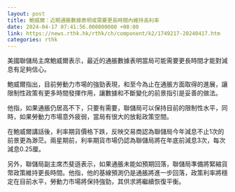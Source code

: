 ```yaml
---
layout: post
title: 鮑威爾：近期通脹數據表明或需要更長時間內維持高利率
date: 2024-04-17 07:41:56.000000000 +08:00
link: https://news.rthk.hk/rthk/ch/component/k2/1749217-20240417.htm
categories: rthk
---
```


美國聯儲局主席鮑威爾表示，最近的通脹數據表明當局可能需要更長時間才能對減息有足夠信心。

鮑威爾指出，目前勞動力市場的強勁表現，和至今為止在通脹方面取得的進展，讓限制性政策有更多時間發揮作用，讓數據和不斷變化的前景指引是妥善的做法。

他指，如果通脹仍居高不下，只要有需要，聯儲局可以保持目前的限制性水平，同時，如果勞動力市場意外疲弱，當局有很大的放鬆政策空間。

在鮑威爾講話後，利率期貨價格下跌，反映交易商認為聯儲局今年減息不止1次的前景更為渺茫。兩星期前，利率期貨市場仍認為聯儲局將在年底前減息3次，每次減息0.25厘。

另外，聯儲局副主席杰斐遜表示，如果通脹未能如預期回落，聯儲局準備將緊縮貨幣政策維持更長時間。他指，他的基線預測仍是通脹將進一步回落，政策利率將穩定在目前水平，勞動力市場將保持強勁，其供求將繼續恢復平衡。
